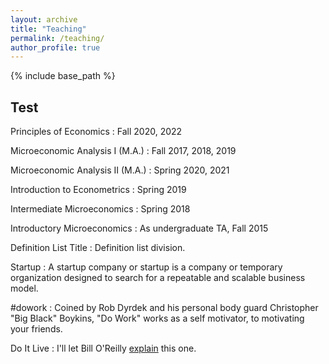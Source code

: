 ```yaml
---
layout: archive
title: "Teaching"
permalink: /teaching/
author_profile: true
---
```


{% include base_path %}

## Test

Principles of Economics
:   Fall 2020, 2022

Microeconomic Analysis I (M.A.)
:   Fall 2017, 2018, 2019

Microeconomic Analysis II (M.A.)
:   Spring 2020, 2021

Introduction to Econometrics
:   Spring 2019

Intermediate Microeconomics
:   Spring 2018

Introductory Microeconomics
:   As undergraduate TA, Fall 2015

Definition List Title
:   Definition list division.

Startup
:   A startup company or startup is a company or temporary organization designed to search for a repeatable and scalable business model.

#dowork
:   Coined by Rob Dyrdek and his personal body guard Christopher "Big Black" Boykins, "Do Work" works as a self motivator, to motivating your friends.

Do It Live
:   I'll let Bill O'Reilly [explain](https://www.youtube.com/watch?v=O_HyZ5aW76c "We'll Do It Live") this one.
